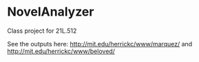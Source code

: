 # NovelAnalyzer
Class project for 21L.512

See the outputs here:
http://mit.edu/herrickc/www/marquez/ and
http://mit.edu/herrickc/www/beloved/
